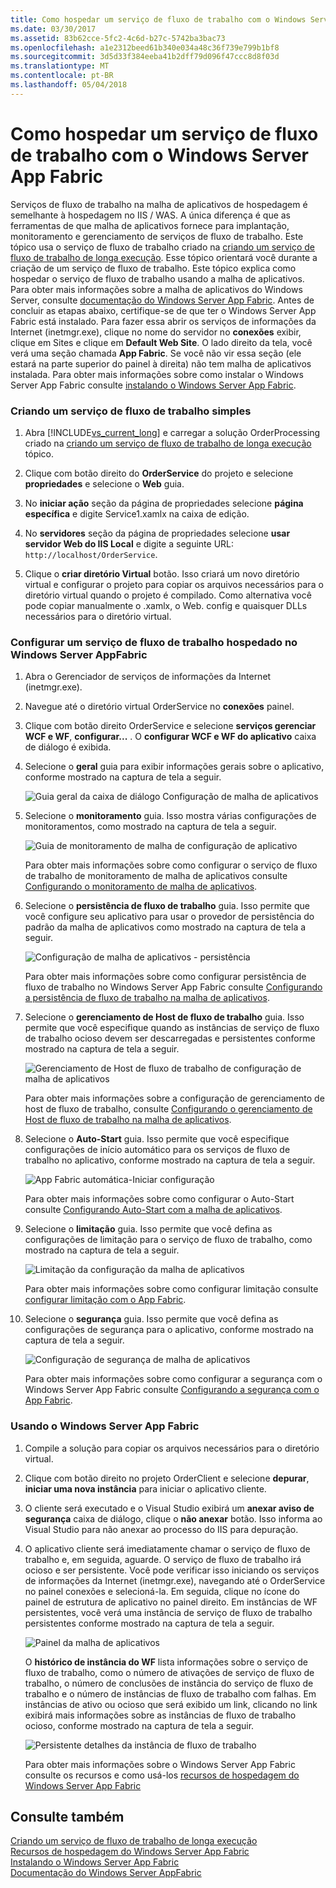 ```yaml
---
title: Como hospedar um serviço de fluxo de trabalho com o Windows Server App Fabric
ms.date: 03/30/2017
ms.assetid: 83b62cce-5fc2-4c6d-b27c-5742ba3bac73
ms.openlocfilehash: a1e2312beed61b340e034a48c36f739e799b1bf8
ms.sourcegitcommit: 3d5d33f384eeba41b2dff79d096f47ccc8d8f03d
ms.translationtype: MT
ms.contentlocale: pt-BR
ms.lasthandoff: 05/04/2018
---
```

# <a name="how-to-host-a-workflow-service-with-windows-server-app-fabric"></a>Como hospedar um serviço de fluxo de trabalho com o Windows Server App Fabric
Serviços de fluxo de trabalho na malha de aplicativos de hospedagem é semelhante à hospedagem no IIS / WAS. A única diferença é que as ferramentas de que malha de aplicativos fornece para implantação, monitoramento e gerenciamento de serviços de fluxo de trabalho. Este tópico usa o serviço de fluxo de trabalho criado na [criando um serviço de fluxo de trabalho de longa execução](../../../../docs/framework/wcf/feature-details/creating-a-long-running-workflow-service.md). Esse tópico orientará você durante a criação de um serviço de fluxo de trabalho. Este tópico explica como hospedar o serviço de fluxo de trabalho usando a malha de aplicativos. Para obter mais informações sobre a malha de aplicativos do Windows Server, consulte [documentação do Windows Server App Fabric](http://go.microsoft.com/fwlink/?LinkID=193037&clcid=0x409). Antes de concluir as etapas abaixo, certifique-se de que ter o Windows Server App Fabric está instalado.  Para fazer essa abrir os serviços de informações da Internet (inetmgr.exe), clique no nome do servidor no **conexões** exibir, clique em Sites e clique em **Default Web Site**. O lado direito da tela, você verá uma seção chamada **App Fabric**. Se você não vir essa seção (ele estará na parte superior do painel à direita) não tem malha de aplicativos instalada. Para obter mais informações sobre como instalar o Windows Server App Fabric consulte [instalando o Windows Server App Fabric](http://go.microsoft.com/fwlink/?LinkId=193136).  
  
### <a name="creating-a-simple-workflow-service"></a>Criando um serviço de fluxo de trabalho simples  
  
1.  Abra [!INCLUDE[vs_current_long](../../../../includes/vs-current-long-md.md)] e carregar a solução OrderProcessing criado na [criando um serviço de fluxo de trabalho de longa execução](../../../../docs/framework/wcf/feature-details/creating-a-long-running-workflow-service.md) tópico.  
  
2.  Clique com botão direito do **OrderService** do projeto e selecione **propriedades** e selecione o **Web** guia.  
  
3.  No **iniciar ação** seção da página de propriedades selecione **página específica** e digite Service1.xamlx na caixa de edição.  
  
4.  No **servidores** seção da página de propriedades selecione **usar servidor Web do IIS Local** e digite a seguinte URL: `http://localhost/OrderService`.  
  
5.  Clique o **criar diretório Virtual** botão. Isso criará um novo diretório virtual e configurar o projeto para copiar os arquivos necessários para o diretório virtual quando o projeto é compilado.  Como alternativa você pode copiar manualmente o .xamlx, o Web. config e quaisquer DLLs necessários para o diretório virtual.  
  
### <a name="configuring-a-workflow-service-hosted-in-windows-server-app-fabric"></a>Configurar um serviço de fluxo de trabalho hospedado no Windows Server AppFabric  
  
1.  Abra o Gerenciador de serviços de informações da Internet (inetmgr.exe).  
  
2.  Navegue até o diretório virtual OrderService no **conexões** painel.  
  
3.  Clique com botão direito OrderService e selecione **serviços gerenciar WCF e WF**, **configurar...** . O **configurar WCF e WF do aplicativo** caixa de diálogo é exibida.  
  
4.  Selecione o **geral** guia para exibir informações gerais sobre o aplicativo, conforme mostrado na captura de tela a seguir.  
  
     ![Guia geral da caixa de diálogo Configuração de malha de aplicativos](../../../../docs/framework/wcf/feature-details/media/appfabricconfiguration-general.gif "AppFabricConfiguration-geral")  
  
5.  Selecione o **monitoramento** guia. Isso mostra várias configurações de monitoramentos, como mostrado na captura de tela a seguir.  
  
     ![Guia de monitoramento de malha de configuração de aplicativo](../../../../docs/framework/wcf/feature-details/media/appfabricconfiguration-monitoring.gif "AppFabricConfiguration monitoramento")  
  
     Para obter mais informações sobre como configurar o serviço de fluxo de trabalho de monitoramento de malha de aplicativos consulte [Configurando o monitoramento de malha de aplicativos](http://go.microsoft.com/fwlink/?LinkId=193153).  
  
6.  Selecione o **persistência de fluxo de trabalho** guia. Isso permite que você configure seu aplicativo para usar o provedor de persistência do padrão da malha de aplicativos como mostrado na captura de tela a seguir.  
  
     ![Configuração de malha de aplicativos &#45; persistência](../../../../docs/framework/wcf/feature-details/media/appfabricconfiguration-persistence.gif "AppFabricConfiguration persistência")  
  
     Para obter mais informações sobre como configurar persistência de fluxo de trabalho no Windows Server App Fabric consulte [Configurando a persistência de fluxo de trabalho na malha de aplicativos](http://go.microsoft.com/fwlink/?LinkId=193148).  
  
7.  Selecione o **gerenciamento de Host de fluxo de trabalho** guia. Isso permite que você especifique quando as instâncias de serviço de fluxo de trabalho ocioso devem ser descarregadas e persistentes conforme mostrado na captura de tela a seguir.  
  
     ![Gerenciamento de Host de fluxo de trabalho de configuração de malha de aplicativos](../../../../docs/framework/wcf/feature-details/media/appfabricconfiguration-management.gif "AppFabricConfiguration gerenciamento")  
  
     Para obter mais informações sobre a configuração de gerenciamento de host de fluxo de trabalho, consulte [Configurando o gerenciamento de Host de fluxo de trabalho na malha de aplicativos](http://go.microsoft.com/fwlink/?LinkId=193151).  
  
8.  Selecione o **Auto-Start** guia. Isso permite que você especifique configurações de início automático para os serviços de fluxo de trabalho no aplicativo, conforme mostrado na captura de tela a seguir.  
  
     ![App Fabric automática&#45;Iniciar configuração](../../../../docs/framework/wcf/feature-details/media/appfabricconfigurationautostart.gif "AppFabricConfigurationAutostart")  
  
     Para obter mais informações sobre como configurar o Auto-Start consulte [Configurando Auto-Start com a malha de aplicativos](http://go.microsoft.com/fwlink/?LinkId=193150).  
  
9. Selecione o **limitação** guia. Isso permite que você defina as configurações de limitação para o serviço de fluxo de trabalho, como mostrado na captura de tela a seguir.  
  
     ![Limitação da configuração da malha de aplicativos](../../../../docs/framework/wcf/feature-details/media/appfabricconfigurationthrottling.gif "AppFabricConfigurationThrottling")  
  
     Para obter mais informações sobre como configurar limitação consulte [configurar limitação com o App Fabric](http://go.microsoft.com/fwlink/?LinkId=193149).  
  
10. Selecione o **segurança** guia. Isso permite que você defina as configurações de segurança para o aplicativo, conforme mostrado na captura de tela a seguir.  
  
     ![Configuração de segurança de malha de aplicativos](../../../../docs/framework/wcf/feature-details/media/appfabricconfiguration-security.gif "AppFabricConfiguration-segurança")  
  
     Para obter mais informações sobre como configurar a segurança com o Windows Server App Fabric consulte [Configurando a segurança com o App Fabric](http://go.microsoft.com/fwlink/?LinkId=193152).  
  
### <a name="using-windows-server-app-fabric"></a>Usando o Windows Server App Fabric  
  
1.  Compile a solução para copiar os arquivos necessários para o diretório virtual.  
  
2.  Clique com botão direito no projeto OrderClient e selecione **depurar**, **iniciar uma nova instância** para iniciar o aplicativo cliente.  
  
3.  O cliente será executado e o Visual Studio exibirá um **anexar aviso de segurança** caixa de diálogo, clique o **não anexar** botão. Isso informa ao Visual Studio para não anexar ao processo do IIS para depuração.  
  
4.  O aplicativo cliente será imediatamente chamar o serviço de fluxo de trabalho e, em seguida, aguarde. O serviço de fluxo de trabalho irá ocioso e ser persistente. Você pode verificar isso iniciando os serviços de informações da Internet (inetmgr.exe), navegando até o OrderService no painel conexões e selecioná-la. Em seguida, clique no ícone do painel de estrutura de aplicativo no painel direito. Em instâncias de WF persistentes, você verá uma instância de serviço de fluxo de trabalho persistentes conforme mostrado na captura de tela a seguir.  
  
     ![Painel da malha de aplicativos](../../../../docs/framework/wcf/feature-details/media/appfabricdashboard.gif "AppFabricDashboard")  
  
     O **histórico de instância do WF** lista informações sobre o serviço de fluxo de trabalho, como o número de ativações de serviço de fluxo de trabalho, o número de conclusões de instância do serviço de fluxo de trabalho e o número de instâncias de fluxo de trabalho com falhas. Em instâncias de ativo ou ocioso que será exibido um link, clicando no link exibirá mais informações sobre as instâncias de fluxo de trabalho ocioso, conforme mostrado na captura de tela a seguir.  
  
     ![Persistente detalhes da instância de fluxo de trabalho](../../../../docs/framework/wcf/feature-details/media/persisteddetail.gif "PersistedDetail")  
  
     Para obter mais informações sobre o Windows Server App Fabric consulte os recursos e como usá-los [recursos de hospedagem do Windows Server App Fabric](http://go.microsoft.com/fwlink/?LinkID=193143&clcid=0x409)  
  
## <a name="see-also"></a>Consulte também  
 [Criando um serviço de fluxo de trabalho de longa execução](../../../../docs/framework/wcf/feature-details/creating-a-long-running-workflow-service.md)  
 [Recursos de hospedagem do Windows Server App Fabric](http://go.microsoft.com/fwlink/?LinkId=193143)  
 [Instalando o Windows Server App Fabric](http://go.microsoft.com/fwlink/?LinkId=193136)  
 [Documentação do Windows Server AppFabric](http://go.microsoft.com/fwlink/?LinkID=193037&clcid=0x409)
